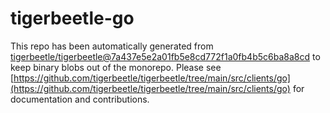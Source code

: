 # tigerbeetle-go
This repo has been automatically generated from [tigerbeetle/tigerbeetle@7a437e5e2a01fb5e8cd772f1a0fb4b5c6ba8a8cd](https://github.com/tigerbeetle/tigerbeetle/commit/7a437e5e2a01fb5e8cd772f1a0fb4b5c6ba8a8cd) to keep binary blobs out of the monorepo. Please see [https://github.com/tigerbeetle/tigerbeetle/tree/main/src/clients/go](https://github.com/tigerbeetle/tigerbeetle/tree/main/src/clients/go) for documentation and contributions.
